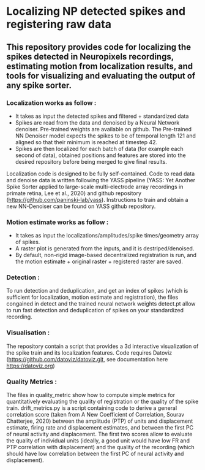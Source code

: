 # Localizing NP detected spikes and registering raw data

## This repository provides code for localizing the spikes detected in Neuropixels recordings, estimating motion from localization results, and tools for visualizing and evaluating the output of any spike sorter.

### Localization works as follow : 
 - It takes as input the detected spikes and filtered + standardized data
 - Spikes are read from the data and denoised by a Neural Network denoiser. Pre-trained weights are available on github. 
 The Pre-trained NN Denoiser model expects the spikes to be of temporal length 121 and aligned so that their minimum is reached at timestep 42. 
 - Spikes are then localized for each batch of data (for example each second of data), obtained positions and features are stored into the desired repository before being merged to give final results. 
 
Localization code is designed to be fully self-contained. Code to read data and denoise data is written following the YASS pipeline (YASS: Yet Another Spike Sorter applied to large-scale multi-electrode array recordings in primate retina, Lee et al., 2020) and github repository (https://github.com/paninski-lab/yass).
Instructions to train and obtain a new NN-Denoiser can be found on YASS github repository. 

### Motion estimate works as follow : 
 - It takes as input the localizations/amplitudes/spike times/geometry array of spikes.
 - A raster plot is generated from the inputs, and it is destriped/denoised.
 - By default, non-rigid image-based decentralized registration is run, and the
   motion estimate + original raster + registered raster are saved.

### Detection : 

To run detection and deduplication, and get an index of spikes (which is sufficient for localization, motion estimate and registration), the files congained in detect and the trained neural network weights detect.pt allow to run fast detection and deduplication of spikes on your standardized recording.

### Visualisation : 

The repository contain a script that provides a 3d interactive visualization of the spike train and its localization features. 
Code requires Datoviz (https://github.com/datoviz/datoviz.git, see documentation here https://datoviz.org) 

### Quality Metrics : 

The files in quality_metric show how to compute simple metrics for quantitatively evaluating the quality of registration or the quality of the spike train. 
drift_metrics.py is a script containing code to derive a general correlation score (taken from A New Coefficient of Correlation, Sourav Chatterjee, 2020) between the amplitude (PTP) of units and displacement estimate, firing rate and displacement estimates, and between the first PC of neural activity and displacement. 
The first two scores allow to evaluate the quality of individual units (ideally, a good unit would have low FR and PTP correlation with displacement) and the quality of the recording (which should have low correlation between the first PC of neural activity and displacement). 
